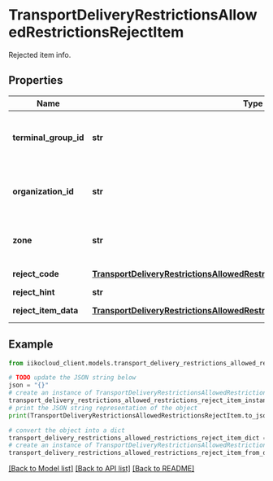 # TransportDeliveryRestrictionsAllowedRestrictionsRejectItem

Rejected item info.

## Properties

Name | Type | Description | Notes
------------ | ------------- | ------------- | -------------
**terminal_group_id** | **str** | Terminal group ID.                Can be obtained by &#x60;/terminal_groups&#x60; operation. | 
**organization_id** | **str** | Organization ID.                Can be obtained by &#x60;/organizations&#x60; operation. | 
**zone** | **str** | Delivery zone name which this TerminalGroupId belongs to. | [optional] 
**reject_code** | [**TransportDeliveryRestrictionsAllowedRestrictionsDeliveryRestrictionRejectCode**](TransportDeliveryRestrictionsAllowedRestrictionsDeliveryRestrictionRejectCode.md) | Reject cause code. | 
**reject_hint** | **str** | Reject hint. | 
**reject_item_data** | [**TransportDeliveryRestrictionsAllowedRestrictionsRejectItemData**](TransportDeliveryRestrictionsAllowedRestrictionsRejectItemData.md) | Reject additional information. | [optional] 

## Example

```python
from iikocloud_client.models.transport_delivery_restrictions_allowed_restrictions_reject_item import TransportDeliveryRestrictionsAllowedRestrictionsRejectItem

# TODO update the JSON string below
json = "{}"
# create an instance of TransportDeliveryRestrictionsAllowedRestrictionsRejectItem from a JSON string
transport_delivery_restrictions_allowed_restrictions_reject_item_instance = TransportDeliveryRestrictionsAllowedRestrictionsRejectItem.from_json(json)
# print the JSON string representation of the object
print(TransportDeliveryRestrictionsAllowedRestrictionsRejectItem.to_json())

# convert the object into a dict
transport_delivery_restrictions_allowed_restrictions_reject_item_dict = transport_delivery_restrictions_allowed_restrictions_reject_item_instance.to_dict()
# create an instance of TransportDeliveryRestrictionsAllowedRestrictionsRejectItem from a dict
transport_delivery_restrictions_allowed_restrictions_reject_item_from_dict = TransportDeliveryRestrictionsAllowedRestrictionsRejectItem.from_dict(transport_delivery_restrictions_allowed_restrictions_reject_item_dict)
```
[[Back to Model list]](../README.md#documentation-for-models) [[Back to API list]](../README.md#documentation-for-api-endpoints) [[Back to README]](../README.md)


